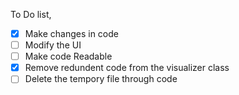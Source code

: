 To Do list,

- [x] Make changes in code
- [ ] Modify the UI
- [ ] Make code Readable
- [x] Remove redundent code from the visualizer class
- [ ] Delete the tempory file through code
